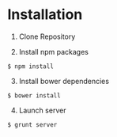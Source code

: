 # Installation

1. Clone Repository

2. Install npm packages 
``` ssh
$ npm install
```

3. Install bower dependencies
``` ssh
$ bower install
```

4. Launch server
``` ssh
$ grunt server
```
